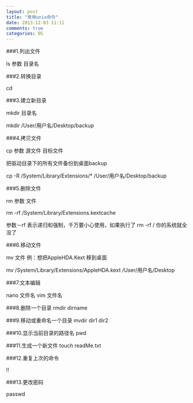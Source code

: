 ```yaml
---
layout: post
title: "常用unix命令"
date: 2013-12-03 11:11
comments: true
categories: OS
---
```

###1.列出文件

ls 参数 目录名

###2.转换目录

cd

###3.建立新目录

mkdir 目录名 

mkdir /User/用户名/Desktop/backup

###4.拷贝文件

cp 参数 源文件 目标文件 

把驱动目录下的所有文件备份到桌面backup 

cp -R /System/Library/Extensions/* /User/用户名/Desktop/backup

###5.删除文件

rm 参数 文件

rm -rf /System/Library/Extensions.kextcache 

参数－rf 表示递归和强制，千万要小心使用，如果执行了 rm -rf / 你的系统就全没了

###6.移动文件

mv 文件 例：想把AppleHDA.Kext 移到桌面 

mv /System/Library/Extensions/AppleHDA.kext /User/用户名/Desktop

###7.文本编辑

nano 文件名
vim 文件名

###8.删除一个目录
rmdir dirname

###9.移动或重命名一个目录
mvdir dir1 dir2

###10.显示当前目录的路径名
pwd

###11.生成一个新文件
touch readMe.txt

###12.重复上次的命令

!!

###13.更改密码

passwd